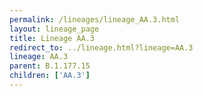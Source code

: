 ```yaml
---
permalink: /lineages/lineage_AA.3.html
layout: lineage_page
title: Lineage AA.3
redirect_to: ../lineage.html?lineage=AA.3
lineage: AA.3
parent: B.1.177.15
children: ['AA.3']
---
```

